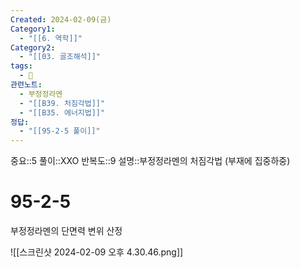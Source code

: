 ```yaml
---
Created: 2024-02-09(금)
Category1:
  - "[[6. 역학]]"
Category2:
  - "[[03. 골조해석]]"
tags:
  - 🧮
관련노트:
  - 부정정라멘
  - "[[B39. 처짐각법]]"
  - "[[B35. 에너지법]]"
정답:
  - "[[95-2-5 풀이]]"
---
```

중요::5
풀이::XXO
반복도::9
설명::부정정라멘의 처짐각법 (부재에 집중하중)
#  95-2-5
부정정라멘의 단면력 변위 산정

![[스크린샷 2024-02-09 오후 4.30.46.png]]